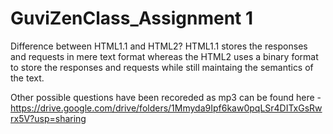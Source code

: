 # GuviZenClass_Assignment 1

Difference between HTML1.1 and HTML2?
	HTML1.1 stores the responses and requests in mere text format whereas the HTML2 uses a binary format to store the responses and requests while still maintaing the semantics of the text.

Other possible questions have been recoreded as mp3 can be found here - https://drive.google.com/drive/folders/1Mmyda9Ipf6kaw0pqLSr4DITxGsRwrx5V?usp=sharing

